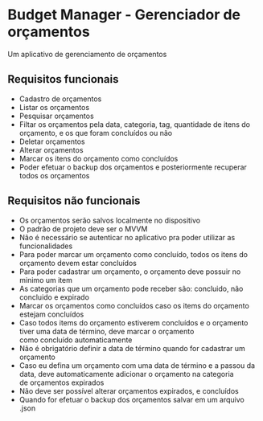 # Budget Manager - Gerenciador de orçamentos

Um aplicativo de gerenciamento de orçamentos

## Requisitos funcionais

- Cadastro de orçamentos
- Listar os orçamentos
- Pesquisar orçamentos
- Filtar os orçamentos pela data, categoria, tag, quantidade de itens do orçamento, e os que foram concluídos ou não
- Deletar orçamentos
- Alterar orçamentos
- Marcar os itens do orçamento como concluídos
- Poder efetuar o backup dos orçamentos e posteriormente recuperar todos os orçamentos


## Requisitos não funcionais
- Os orçamentos serão salvos localmente no dispositivo
- O padrão de projeto deve ser o MVVM
- Não é necessário se autenticar no aplicativo pra poder utilizar as funcionalidades
- Para poder marcar um orçamento como concluído, todos os itens do orçamento devem estar concluídos
- Para poder cadastrar um orçamento, o orçamento deve possuir no minimo um item
- As categorias que um orçamento pode receber são: concluido, não concluido e expirado
- Marcar os orçamentos como concluídos caso os items do orçamento estejam concluídos
- Caso todos items do orçamento estiverem concluídos e o orçamento tiver uma data de término, deve marcar o orçamento<br>
como concluído automaticamente
- Não é obrigatório definir a data de término quando for cadastrar um orçamento
- Caso eu defina um orçamento com uma data de término e a passou da data, deve automaticamente adicionar o orçamento na categoria<br>
de orçamentos expirados
- Não deve ser possível alterar orçamentos expirados, e concluídos
- Quando for efetuar o backup dos orçamentos salvar em um arquivo .json
